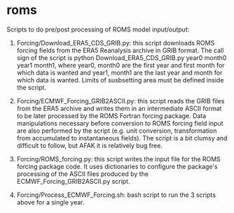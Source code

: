 # roms
Scripts to do pre/post processing of ROMS model input/output:
1. Forcing/Download_ERA5_CDS_GRIB.py: this script downloads ROMS forcing fields from the ERA5 Reanalysis archive in GRIB format. The call sign of the script is python Download_ERA5_CDS_GRIB.py year0 month0 year1 month1, where year0, month0 are the first year and first month for which data is wanted and year1, month1 are the last year and month for which data is wanted. Limits of susbsetting area must be defined inside the script.

2. Forcing/ECMWF_Forcing_GRIB2ASCII.py: this script reads the GRIB files from the ERA5 archive and writes them in an intermediate ASCII format to be later processed by the ROMS Fortran forcing package. Data manipulations necessary before conversion to ROMS forcing field input are also performed by the script (e.g. unit conversion, transformation from accumulated to instantaneous fields). The script is a bit clumsy and difficult to follow, but AFAK it is relatively bug free.

3. Forcing/ROMS_forcing.py: this script writes the input file for the ROMS forcing package code. It uses dictionaries to configure the package's processing of the ASCII files produced by the ECMWF_Forcing_GRIB2ASCII.py script.

4. Forcing/Process_ECMWF_Forcing.sh: bash script to run the 3 scripts above for a single year. 

